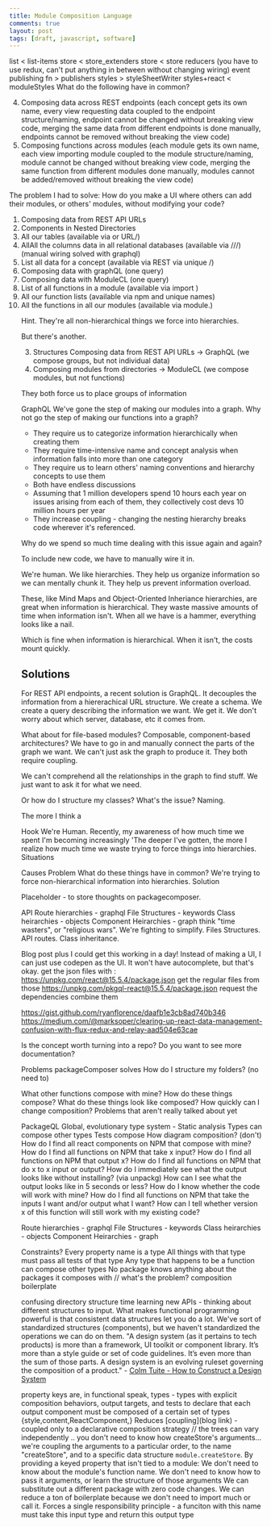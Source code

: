 ```yaml
---
title: Module Composition Language
comments: true
layout: post
tags: [draft, javascript, software]
---
```


list < list-items
store < store_extenders
store < store reducers (you have to use redux, can't put anything in between without changing wiring)
event publishing fn > publishers
styles > styleSheetWriter
styles+react < moduleStyles
What do the following have in common?

4. Composing data across REST endpoints (each concept gets its own name, every view requesting data coupled to the endpoint structure/naming, endpoint cannot be changed without breaking view code, merging the same data from different endpoints is done manually, endpoints cannot be removed without breaking the view code)
4. Composing functions across modules (each module gets its own name, each view importing module coupled to the module structure/naming, module cannot be changed without breaking view code, merging the same function from different modules done manually, modules cannot be added/removed without breaking the view code)

The problem I had to solve: How do you make a UI where others can add their modules, or others' modules, without modifying your code?
  1. Composing data from REST API URLs
  1. Components in Nested Directories
  2. All our tables (available via <table> or URL/<name>)
  2. AllAll the columns data in all relational databases (available via <name>/<id>/<related>/<id>) (manual wiring solved with graphql)
  3. List all data for a concept (available via REST via unique <name>/<identifier>)
  5. Composing data with graphQL (one query)
  5. Composing data with ModuleCL (one query)
  3. List of all functions in a module (available via import <module>)
  3. All our function lists (available via npm and unique names)
  3. All the functions in all our modules (available via module.<name>)

Hint. They're all non-hierarchical things we force into hierarchies.

But there's another.
  
  3.  Structures Composing data from REST API URLs -> GraphQL (we compose groups, but not individual data)
  1. Composing modules from directories -> ModuleCL (we compose modules, but not functions)

They both force us to place groups of information


GraphQL
We've gone the step of making our modules into a graph.  Why not go the step of making our functions into a graph?

  - They require us to categorize information hierarchically when creating them
  - They require time-intensive name and concept analysis when information falls into more than one category
  - They require us to learn others' naming conventions and hierarchy concepts to use them
  - Both have endless discussions
  - Assuming that 1 million developers spend 10 hours each year on issues arising from each of them, they collectively cost devs 10 million hours per year
  - They increase coupling - changing the nesting hierarchy breaks code wherever it's referenced.

Why do we spend so much time dealing with this issue again and again?

To include new code, we have to manually wire it in.

We're human. We like hierarchies.  They help us organize information so we can mentally chunk it.  They help us prevent information overload.

These, like Mind Maps and Object-Oriented Inheriance hierarchies, are great when information is hierarchical.  They waste massive amounts of time when information isn't.  When all we have is a hammer, everything looks like a nail.

Which is fine when information is hierarchical.  When it isn't, the costs mount quickly.

## Solutions
For REST API endpoints, a recent solution is GraphQL.
It decouples the information from a hiererachical URL structure.
We create a schema.  We create a query describing the information we want.  We get it.  We don't worry about which server, database, etc it comes from.

What about for file-based modules?  Composable, component-based architectures?
We have to go in and manually connect the parts of the graph we want.  We can't just ask the graph to produce it.
They both require coupling.

We can't comprehend all the relationships in the graph to find stuff.  We just want to ask it for what we need.

Or how do I structure my classes?
What's the issue?
Naming.

The more I think a

Hook We're Human.  Recently, my awareness of how much time we spent I'm becoming increasingly 'The deeper I've gotten, the more I realize how much time we waste trying to force things into hierarchies.
Situations

Causes
Problem
What do these things have in common?  We're trying to force non-hierarchical information into hierarchies.
Solution

Placeholder - to store thoughts on packagecomposer.

API Route hierarchies - graphql
File Structures - keywords
Class heirarchies - objects
Component Heirarchies - graph
think "time wasters", or "religious wars".  We're fighting to simplify.  Files Structures.  API routes.  Class inheritance.

Blog post plus
I could get this working in a day!
Instead of making a UI, I can just use codepen as the UI.  It won't have autocomplete, but that's okay.
get the json files with :
https://unpkg.com/react@15.5.4/package.json
get the regular files from those
https://unpkg.com/pkgql-react@15.5.4/package.json
request the dependencies
combine them

https://gist.github.com/ryanflorence/daafb1e3cb8ad740b346
https://medium.com/@marksoper/clearing-up-react-data-management-confusion-with-flux-redux-and-relay-aad504e63cae

Is the concept worth turning into a repo?
Do you want to see more documentation?

Problems packageComposer solves
How do I structure my folders? (no need to)

What other functions compose with mine?
How do these things compose?
What do these things look like composed?
How quickly can I change composition?
Problems that aren't really talked about yet

PackageQL
Global, evolutionary type system -
Static analysis
Types can compose other types
Tests compose
How diagram composition? (don't)
How do I find all react components on NPM that compose with mine?
How do I find all functions on NPM that take x input?
How do I find all functions on NPM that output x?
How do I find all functions on NPM that do x to x input or output?
How do I immediately see what the output looks like without installing?  (via unpackg)
How can I see what the output looks like in 5 seconds or less?
How do I know whether the code will work with mine?
How do I find all functions on NPM that take the inputs I want and/or output what I want?
How can I tell whether version x of this function will still work with my existing code?

Route hierarchies - graphql
File Structures - keywords
Class heirarchies - objects
Component Heirarchies - graph

Constraints?
Every property name is a type
All things with that type must pass all tests of that type
Any type that happens to be a function can compose other types
No package knows anything about the packages it composes with
// what's the problem?
composition boilerplate

confusing directory structure
time learning new APIs - thinking about different structures to input.
What makes functional programming powerful is that consistent data structures let you do a lot.
We've sort of standardized structures (components), but we haven't standardized the operations we can do on them.
"A design system (as it pertains to tech products) is more than a framework, UI toolkit or component library. It’s more than a style guide or set of code guidelines. It’s even more than the sum of those parts. A design system is an evolving ruleset governing the composition of a product." - [Colm Tuite - How to Construct a Design System](https://medium.com/@colmtuite/how-to-construct-a-design-system-864adbf2a117)

property keys are, in functional speak, types - types with explicit composition behaviors, output targets, and tests
to declare that each output component must be composed of a certain set of types
{style,content,ReactComponent,}
Reduces [coupling](blog link) - coupled only to a declarative composition strategy
// the trees can vary independently .. you don't need to know how createStore's arguments... we're coupling the arguments to a particular order, to the name "createStore", and to a specific data structure `module.createStore`.
By providing a keyed property that isn't tied to a module:
We don't need to know about the module's function name.
We don't need to know how to pass it arguments, or learn the structure of those arguments
We can substitute out a different package with zero code changes.
We can reduce a ton of boilerplate because we don't need to import much or call it.
Forces a single responsibility principle - a funciton with this name must take this input type and return this output type
